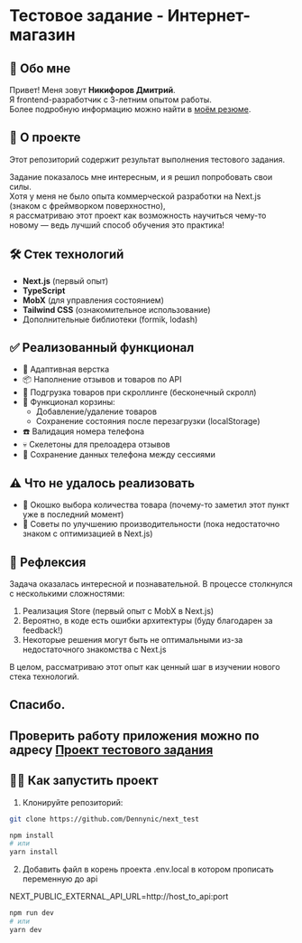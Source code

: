 # Тестовое задание - Интернет-магазин

## 👋 Обо мне
Привет! Меня зовут **Никифоров Дмитрий**.  
Я frontend-разработчик с 3-летним опытом работы.  
Более подробную информацию можно найти в [моём резюме](https://docs.google.com/document/d/1_qcZ6vS0lcFfIkF0XoQXFDM6uCXPwPFA/edit?usp=sharing&ouid=107935024098746170577&rtpof=true&sd=true).

## 🚀 О проекте
Этот репозиторий содержит результат выполнения тестового задания.  

Задание показалось мне интересным, и я решил попробовать свои силы.  
Хотя у меня не было опыта коммерческой разработки на Next.js (знаком с фреймворком поверхностно),  
я рассматриваю этот проект как возможность научиться чему-то новому — ведь лучший способ обучения это практика!

## 🛠 Стек технологий
- **Next.js** (первый опыт)
- **TypeScript**
- **MobX** (для управления состоянием)
- **Tailwind CSS** (ознакомительное использование)
- Дополнительные библиотеки (formik, lodash)

## ✅ Реализованный функционал
- 📱 Адаптивная верстка
- 📦 Наполнение отзывов и товаров по API
- 🔄 Подгрузка товаров при скроллинге (бесконечный скролл)
- 🛒 Функционал корзины:
  - Добавление/удаление товаров
  - Сохранение состояния после перезагрузки (localStorage)
- ☎️ Валидация номера телефона
- 💀 Скелетоны для прелоадера отзывов
- 🔄 Сохранение данных телефона между сессиями

## ⚠️ Что не удалось реализовать
- 🔢 Окошко выбора количества товара (почему-то заметил этот пункт уже в последний момент)
- 🚀 Советы по улучшению производительности (пока недостаточно знаком с оптимизацией в Next.js)

## 💭 Рефлексия
Задача оказалась интересной и познавательной. В процессе столкнулся с несколькими сложностями:
1. Реализация Store (первый опыт с MobX в Next.js)
2. Вероятно, в коде есть ошибки архитектуры (буду благодарен за feedback!)
3. Некоторые решения могут быть не оптимальными из-за недостаточного знакомства с Next.js

В целом, рассматриваю этот опыт как ценный шаг в изучении нового стека технологий.

## Спасибо.

## Проверить работу приложения можно по адресу  [Проект тестового задания](http://dmnick.ru "Тестовое задание") 

## 🏃‍♂️ Как запустить проект
1. Клонируйте репозиторий:
```bash
git clone https://github.com/Dennynic/next_test

npm install
# или
yarn install
```
2. Добавить файл в корень проекта .env.local в котором прописать переменную до api

NEXT_PUBLIC_EXTERNAL_API_URL=http://host_to_api:port

```bash
npm run dev
# или
yarn dev


